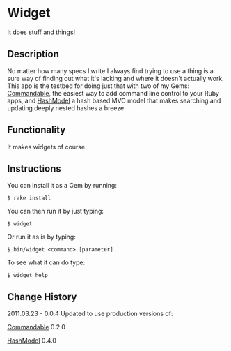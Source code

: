 # Widget #

It does stuff and things!

## Description ##

No matter how many specs I write I always find trying to use a thing is a sure way of finding out what it's lacking and where it doesn't actually work. This app is the testbed for doing just that with two of my Gems: [Commandable][], the easiest way to add command line control to your Ruby apps, and [HashModel][] a hash based MVC model that makes searching and updating deeply nested hashes a breeze.

## Functionality ##

It makes widgets of course.

## Instructions ##

You can install it as a Gem by running:

    $ rake install

You can then run it by just typing:

    $ widget

Or run it as is by typing:

    $ bin/widget <command> [parameter]

To see what it can do type:

    $ widget help

## Change History ##

2011.03.23 - 0.0.4
Updated to use production versions of:
  
[Commandable][] 0.2.0   

[HashModel][] 0.4.0  

[HashModel]: https://github.com/mikbe/hashmodel
[Commandable]: https://github.com/mikbe/commandable